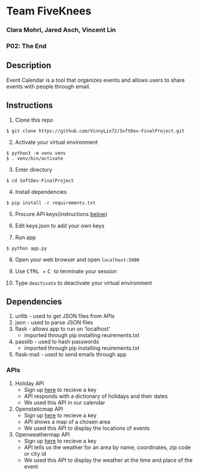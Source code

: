 # Team FiveKnees
### Clara Mohri, Jared Asch, Vincent Lin
### P02: The End

## Description
Event Calendar is a tool that organizes events and allows users to share events with people through email.

## Instructions
1. Clone this repo
```
$ git clone https://github.com/VinnyLin72/SoftDev-FinalProject.git
```

2. Activate your virtual environment
```
$ python3 -m venv venv
$ . venv/bin/activate
```

3. Enter directory
```
$ cd SoftDev-FinalProject
```

4. Install dependencies
```
$ pip install -r requirements.txt
```

5. Procure API keys(instructions [below](https://github.com/VinnyLin72/SoftDev-FinalProject#dependencies))

6. Edit keys.json to add your own keys

7. Run app
```
$ python app.py
```

8. Open your web browser and open `localhost:5000`

9. Use <kbd> CTRL </kbd> + <kbd> C </kbd> to terminate your session

10. Type `deactivate` to deactivate your virtual environment

## Dependencies

1. urllib - used to get JSON files from APIs
2. json - used to parse JSON files
3. flask - allows app to run on 'localhost'
   - imported through pip installing reuirements.txt
4. passlib - used to hash passwords
   - imported through pip installing reuirements.txt
5. flask-mail - used to send emails through app

### APIs

1. Holiday API
   - Sign up [here](https://holidayapi.com/) to recieve a key
   - API responds with a dictionary of holidays and their dates
   - We used this API in our calendar
2. Openstaticmap API
   - Sign up [here](https://developer.mapquest.com/) to recieve a key
   - API shows a map of a chosen area
   - We used this API to display the locations of events
3. Openweathermap API
   - Sign up [here](https://openweathermap.org/api) to recieve a key
   - API tells us the weather for an area by name, coordinates, zip code or city id 
   - We used this API to display the weather at the time and place of the event

